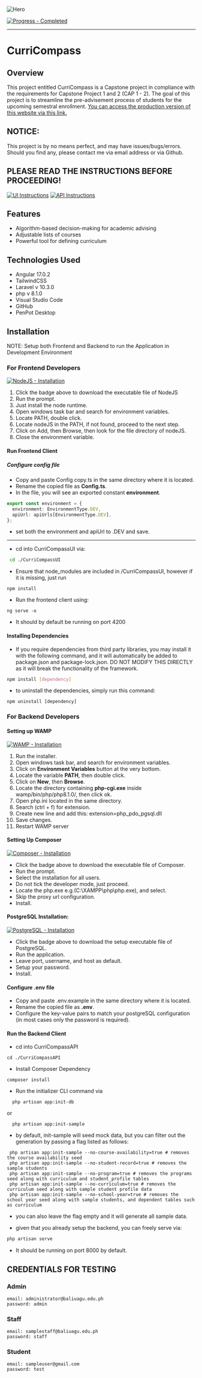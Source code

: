 ![Hero](https://www.helpforassessment.com/blog/wp-content/uploads/2020/08/how-to-do-a-capstone-project.jpg)

[![Progress - Completed](https://img.shields.io/badge/Progress-Completed_[as_of_2024]-21FA00?style=for-the-badge)]()

***
# CurriCompass

## Overview
This project entitled CurriCompass is a Capstone project in compliance with the requirements for Capstone Project 1 and 2 (CAP 1 - 2). The goal of this project is to streamline the pre-advisement process of students for the upcoming semestral enrollment. [You can access the production version of this website via this link.](https://www.curricompass.online/)

## NOTICE:
This project is by no means perfect, and may have issues/bugs/errors. Should you find any, please contact me via email address or via Github.

## PLEASE READ THE INSTRUCTIONS BEFORE PROCEEDING!
[![UI Instructions](https://img.shields.io/badge/UI-Instructions-ffffff)](https://github.com/JohnDanielTejero/CurriCompass_SC/blob/main/CurriCompassUI/README.md)
[![API Instructions](https://img.shields.io/badge/API-Instructions-ff3421)](https://github.com/JohnDanielTejero/CurriCompass_SC/tree/main/CurriCompassAPI)

## Features
- Algorithm-based decision-making for academic advising
- Adjustable lists of courses 
- Powerful tool for defining curriculum
  
## Technologies Used
- Angular 17.0.2
- TailwindCSS
- Laravel v 10.3.0
- php v 8.1.0
- Visual Studio Code
- GitHub
- PenPot Desktop

## Installation
NOTE: Setup both Frontend and Backend to run the Application in Development Environment

### For Frontend Developers

[![NodeJS - Installation](https://img.shields.io/badge/NodeJS-Installation-2ea44f)](https://nodejs.org/dist/v20.10.0/node-v20.10.0-x64.msi)
1. Click the badge above to download the executable file of NodeJS
2. Run the prompt.
3. Just install the node runtime.
4. Open windows task bar and search for environment variables.
5. Locate PATH, double click.
6. Locate nodeJS in the PATH, if not found, proceed to the next step.
7. Click on Add, then Browse, then look for the file directory of nodeJS.
8. Close the environment variable.

#### Run Frontend Client
##### Configure config file
- Copy and paste Config copy.ts in the same directory where it is located.
- Rename the copied file as **Config.ts**.
- In the file, you will see an exported constant **environment**.

```ts
export const environment = {
  environment: EnvironmentType.DEV,
  apiUrl: apiUrls[EnvironmentType.DEV],
};
```
- set both the environment and apiUrl to .DEV and save.
---

- cd into CurriCompassUI via:
```bash
 cd ./CurriCompassUI
```
- Ensure that node_modules are included in /CurriCompassUI, however if it is missing, just run
```shell
npm install
```
- Run the frontend client using:
```shell
ng serve -o
```
- It should by default be running on port 4200

#### Installing Dependencies
- If you require dependencies from third party libraries, you may install it with the following command, and it will automatically be added to package.json and package-lock.json. DO NOT MODIFY THIS DIRECTLY as it will break the functionality of the framework.
```bash
npm install [dependency]
``` 
- to uninstall the dependencies, simply run this command:

```shell
npm uninstall [dependency]
```

### For Backend Developers
#### Setting up WAMP
[![WAMP - Installation](https://img.shields.io/badge/WAMP-Installation-9966cc)](https://sourceforge.net/projects/wampserver/files/WampServer%203/WampServer%203.0.0/wampserver3.3.2_x64.exe/download)
1. Run the installer.
2. Open windows task bar, and search for environment variables.
3. Click on **Environment Variables** button at the very bottom.
4. Locate the variable **PATH**, then double click.
5. Click on **New**, then **Browse**.
6. Locate the directory containing **php-cgi.exe** inside wamp/bin/php/php8.1.0/, then click ok.
7. Open php.ini located in the same directory.
8. Search (ctrl + f) for extension.
9. Create new line and add this: extension=php_pdo_pgsql.dll
10. Save changes.
11. Restart WAMP server

#### Setting Up Composer
[![Composer - Installation](https://img.shields.io/badge/Composer-Installation-d7e2f3)](https://getcomposer.org/Composer-Setup.exe)
- Click the badge above to download the executable file of Composer.
- Run the prompt.
- Select the installation for all users.
- Do not tick the developer mode, just proceed.
- Locate the php.exe e.g.(C:\XAMPP\php\php.exe), and select.
- Skip the proxy url configuration.
- Install.

#### PostgreSQL Installation:

[![PostgreSQL - Installation](https://img.shields.io/badge/PostgreSQL-Installation-4d91ff)](https://sbp.enterprisedb.com/getfile.jsp?fileid=1258893)

- Click the badge above to download the setup executable file of PostgreSQL.
- Run the application.
- Leave port, username, and host as default.
- Setup your password.
- Install.

#### Configure .env file
- Copy and paste .env.example in the same directory where it is located.
- Rename the copied file as **.env**.
- Configure the key-value pairs to match your postgreSQL configuration (in most cases only the password is required).

#### Run the Backend Client
- cd into CurriCompassAPI
```shell
cd ./CurriCompassAPI
```
- Install Composer Dependency
```shell
composer install
``` 
- Run the initializer CLI command via

```shell
  php artisan app:init-db
```
or 
```shell
  php artisan app:init-sample
```
- by default, init-sample will seed mock data, but you can filter out the generation by passing a flag listed as follows:
```shell
 php artisan app:init-sample --no-course-availability=true # removes the course availability seed
 php artisan app:init-sample --no-student-record=true # removes the sample students
 php artisan app:init-sample --no-program=true # removes the programs seed along with curriculum and student_profile tables
 php artisan app:init-sample --no-curriculum=true # removes the curriculum seed along with sample student profile data
 php artisan app:init-sample --no-school-year=true # removes the school year seed along with sample students, and dependent tables such as curriculum
```
- you can also leave the flag empty and it will generate all sample data.

- given that you already setup the backend, you can freely serve via:
```bash
php artisan serve
```
- It should be running on port 8000 by default.

## CREDENTIALS FOR TESTING
### Admin
```
email: administrator@baliuagu.edu.ph
password: admin
```

### Staff
```
email: samplestaff@baliuagu.edu.ph
password: staff
```

### Student
```
email: sampleuser@gmail.com
password: test
```
